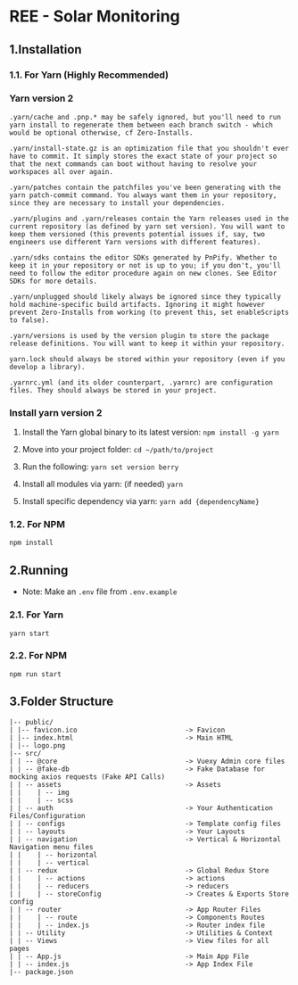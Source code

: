 # REE - Solar Monitoring

## 1.Installation

### 1.1. For Yarn (Highly Recommended)
### Yarn version 2
```
.yarn/cache and .pnp.* may be safely ignored, but you'll need to run yarn install to regenerate them between each branch switch - which would be optional otherwise, cf Zero-Installs.

.yarn/install-state.gz is an optimization file that you shouldn't ever have to commit. It simply stores the exact state of your project so that the next commands can boot without having to resolve your workspaces all over again.

.yarn/patches contain the patchfiles you've been generating with the yarn patch-commit command. You always want them in your repository, since they are necessary to install your dependencies.

.yarn/plugins and .yarn/releases contain the Yarn releases used in the current repository (as defined by yarn set version). You will want to keep them versioned (this prevents potential issues if, say, two engineers use different Yarn versions with different features).

.yarn/sdks contains the editor SDKs generated by PnPify. Whether to keep it in your repository or not is up to you; if you don't, you'll need to follow the editor procedure again on new clones. See Editor SDKs for more details.

.yarn/unplugged should likely always be ignored since they typically hold machine-specific build artifacts. Ignoring it might however prevent Zero-Installs from working (to prevent this, set enableScripts to false).

.yarn/versions is used by the version plugin to store the package release definitions. You will want to keep it within your repository.

yarn.lock should always be stored within your repository (even if you develop a library).

.yarnrc.yml (and its older counterpart, .yarnrc) are configuration files. They should always be stored in your project.
```

### Install yarn version 2
1. Install the Yarn global binary to its latest version:
   `npm install -g yarn`

2. Move into your project folder:
   `cd ~/path/to/project`

3. Run the following:
   `yarn set version berry`

4. Install all modules via yarn: (if needed)
   `yarn`

5. Install specific dependency via yarn:
   `yarn add {dependencyName}`

### 1.2. For NPM
`npm install`

## 2.Running

* Note: Make an `.env` file from `.env.example`

### 2.1. For Yarn
`yarn start`

### 2.2. For NPM
`npm run start`

## 3.Folder Structure
```
|-- public/
| |-- favicon.ico                           -> Favicon
| |-- index.html                            -> Main HTML
| |-- logo.png
|-- src/
| | -- @core                                -> Vuexy Admin core files
| | -- @fake-db                             -> Fake Database for mocking axios requests (Fake API Calls)
| | -- assets                               -> Assets
| |    | -- img
| |    | -- scss
| | -- auth                                 -> Your Authentication Files/Configuration
| | -- configs                              -> Template config files
| | -- layouts                              -> Your Layouts
| | -- navigation                           -> Vertical & Horizontal Navigation menu files
| |    | -- horizontal
| |    | -- vertical
| | -- redux                                -> Global Redux Store
| |    | -- actions                         -> actions
| |    | -- reducers                        -> reducers
| |    | -- storeConfig                     -> Creates & Exports Store config
| | -- router                               -> App Router Files
| |    | -- route                           -> Components Routes
| |    | -- index.js                        -> Router index file
| | -- Utility                              -> Utilities & Context
| | -- Views                                -> View files for all pages
| | -- App.js                               -> Main App File
| | -- index.js                             -> App Index File
|-- package.json
```
